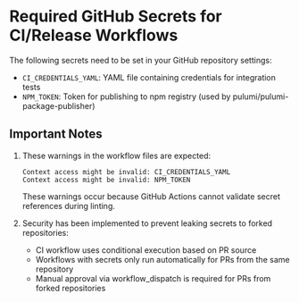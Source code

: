 # Required GitHub Secrets for CI/Release Workflows

The following secrets need to be set in your GitHub repository settings:

- `CI_CREDENTIALS_YAML`: YAML file containing credentials for integration tests
- `NPM_TOKEN`: Token for publishing to npm registry (used by pulumi/pulumi-package-publisher)

## Important Notes

1. These warnings in the workflow files are expected:
   ```
   Context access might be invalid: CI_CREDENTIALS_YAML
   Context access might be invalid: NPM_TOKEN
   ```
   These warnings occur because GitHub Actions cannot validate secret references during linting.

2. Security has been implemented to prevent leaking secrets to forked repositories:
   - CI workflow uses conditional execution based on PR source
   - Workflows with secrets only run automatically for PRs from the same repository
   - Manual approval via workflow_dispatch is required for PRs from forked repositories